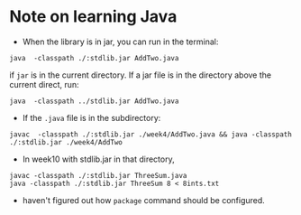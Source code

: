 # Note on learning Java

- When the library is in jar, you can run in the terminal:
```
java  -classpath ./:stdlib.jar AddTwo.java
```
if `jar` is in the current directory. If a jar file is in the directory above the current direct, run:
```
java  -classpath ../stdlib.jar AddTwo.java
```

- If the `.java` file is in the subdirectory:
```
javac  -classpath ./:stdlib.jar ./week4/AddTwo.java && java -classpath ./:stdlib.jar ./week4/AddTwo
```

- In week10 with stdlib.jar in that directory,
```
javac -classpath ./:stdlib.jar ThreeSum.java
java -classpath ./:stdlib.jar ThreeSum 8 < 8ints.txt
```

- haven't figured out how `package` command should be configured.
